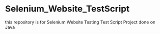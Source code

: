 # Selenium_Website_TestScript
this repository is for Selenium Website Testing Test Script Project done on Java
